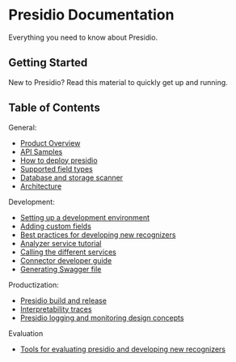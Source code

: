 # Presidio Documentation

Everything you need to know about Presidio.

## Getting Started

New to Presidio? Read this material to quickly get up and running.

## Table of Contents

General:

- [Product Overview](overview.md)
- [API Samples](samples.md)
- [How to deploy presidio](deploy.md)
- [Supported field types](field_types.md)
- [Database and storage scanner](tutorial_scheduler.md)
- [Architecture](design.md)

Development:

- [Setting up a development environment](development.md)
- [Adding custom fields](custom_fields.md)
- [Best practices for developing new recognizers](developing_recognizers.md)
- [Analyzer service tutorial](tutorial_analyzer.md)
- [Calling the different services](tutorial_service.md)
- [Connector developer guide](tutorial_connector.md)
- [Generating Swagger file](../presidio-api/cmd/presidio-api/docs/readme.md)

Productization:

- [Presidio build and release](build_release.md)
- [Interpretability traces](interpretability_logs.md)
- [Presidio logging and monitoring design concepts](monitoring_logging.md)

Evaluation

- [Tools for evaluating presidio and developing new recognizers](https://github.com/microsoft/presidio-research)
